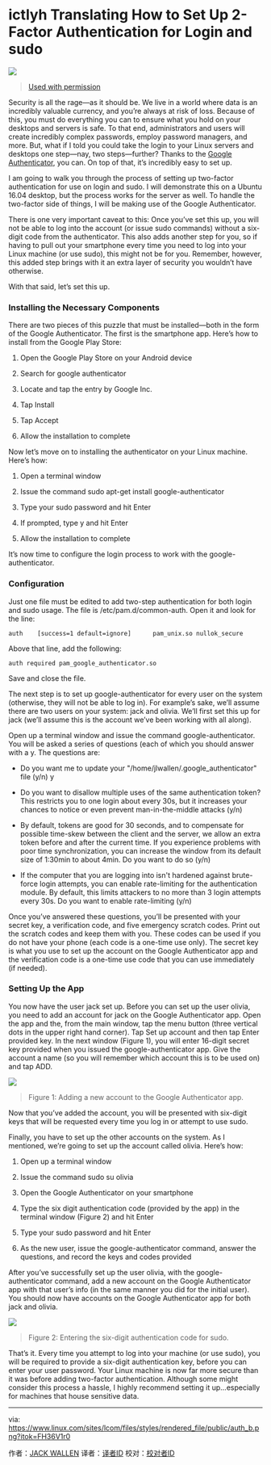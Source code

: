 ictlyh Translating
How to Set Up 2-Factor Authentication for Login and sudo
==========================================================

![](https://www.linux.com/sites/lcom/files/styles/rendered_file/public/auth_crop.png?itok=z_cdYZZf)
>[Used with permission][1]

Security is all the rage—as it should be. We live in a world where data is an incredibly valuable currency, and you’re always at risk of loss. Because of this, you must do everything you can to ensure what you hold on your desktops and servers is safe. To that end, administrators and users will create incredibly complex passwords, employ password managers, and more. But, what if I told you could take the login to your Linux servers and desktops one step—nay, two steps—further? Thanks to the [Google Authenticator][2], you can. On top of that, it’s incredibly easy to set up.

I am going to walk you through the process of setting up two-factor authentication for use on login and sudo. I will demonstrate this on a Ubuntu 16.04 desktop, but the process works for the server as well. To handle the two-factor side of things, I will be making use of the Google Authenticator.

There is one very important caveat to this: Once you’ve set this up, you will not be able to log into the account (or issue sudo commands) without a six-digit code from the authenticator. This also adds another step for you, so if having to pull out your smartphone every time you need to log into your Linux machine (or use sudo), this might not be for you. Remember, however, this added step brings with it an extra layer of security you wouldn’t have otherwise.

With that said, let’s set this up.

### Installing the Necessary Components

There are two pieces of this puzzle that must be installed—both in the form of the Google Authenticator. The first is the smartphone app. Here’s how to install from the Google Play Store:

1. Open the Google Play Store on your Android device

2. Search for google authenticator

3. Locate and tap the entry by Google Inc.

4. Tap Install

5. Tap Accept

6. Allow the installation to complete

Now let’s move on to installing the authenticator on your Linux machine. Here’s how:

1. Open a terminal window

2. Issue the command sudo apt-get install google-authenticator

3. Type your sudo password and hit Enter

4. If prompted, type y and hit Enter

5. Allow the installation to complete

It’s now time to configure the login process to work with the google-authenticator.

### Configuration

Just one file must be edited to add two-step authentication for both login and sudo usage. The file is /etc/pam.d/common-auth. Open it and look for the line:

```
auth    [success=1 default=ignore]      pam_unix.so nullok_secure
```

Above that line, add the following:

```
auth required pam_google_authenticator.so
```

Save and close the file.

The next step is to set up google-authenticator for every user on the system (otherwise, they will not be able to log in). For example’s sake, we’ll assume there are two users on your system: jack and olivia. We’ll first set this up for jack (we’ll assume this is the account we’ve been working with all along).

Open up a terminal window and issue the command google-authenticator. You will be asked a series of questions (each of which you should answer with a y. The questions are:

* Do you want me to update your "/home/jlwallen/.google_authenticator" file (y/n) y

* Do you want to disallow multiple uses of the same authentication token? This restricts you to one login about every 30s, but it increases your chances to notice or even prevent man-in-the-middle attacks (y/n)

* By default, tokens are good for 30 seconds, and to compensate for possible time-skew between the client and the server, we allow an extra token before and after the current time. If you experience problems with poor time synchronization, you can increase the window from its default size of 1:30min to about 4min. Do you want to do so (y/n)

* If the computer that you are logging into isn't hardened against brute-force login attempts, you can enable rate-limiting for the authentication module. By default, this limits attackers to no more than 3 login attempts every 30s. Do you want to enable rate-limiting (y/n)

Once you’ve answered these questions, you’ll be presented with your secret key, a verification code, and five emergency scratch codes. Print out the scratch codes and keep them with you. These codes can be used if you do not have your phone (each code is a one-time use only). The secret key is what you use to set up the account on the Google Authenticator app and the verification code is a one-time use code that you can use immediately (if needed).

### Setting Up the App

You now have the user jack set up. Before you can set up the user olivia, you need to add an account for jack on the Google Authenticator app. Open the app and the, from the main window, tap the menu button (three vertical dots in the upper right hand corner). Tap Set up account and then tap Enter provided key. In the next window (Figure 1), you will enter 16-digit secret key provided when you issued the google-authenticator app. Give the account a name (so you will remember which account this is to be used on) and tap ADD.

![](https://www.linux.com/sites/lcom/files/styles/floated_images/public/auth_a.png?itok=xSMkd-Mf)
>Figure 1: Adding a new account to the Google Authenticator app.

Now that you’ve added the account, you will be presented with six-digit keys that will be requested every time you log in or attempt to use sudo.

Finally, you have to set up the other accounts on the system. As I mentioned, we’re going to set up the account called olivia. Here’s how:

1. Open up a terminal window

2. Issue the command sudo su olivia

3. Open the Google Authenticator on your smartphone

4. Type the six digit authentication code (provided by the app) in the terminal window (Figure 2) and hit Enter

5. Type your sudo password and hit Enter

6. As the new user, issue the google-authenticator command, answer the questions, and record the keys and codes provided

After you’ve successfully set up the user olivia, with the google-authenticator command, add a new account on the Google Authenticator app with that user’s info (in the same manner you did for the initial user). You should now have accounts on the Google Authenticator app for both jack and olivia.

![](https://www.linux.com/sites/lcom/files/styles/rendered_file/public/auth_b.png?itok=FH36V1r0)
>Figure 2: Entering the six-digit authentication code for sudo.

That’s it. Every time you attempt to log into your machine (or use sudo), you will be required to provide a six-digit authentication key, before you can enter your user password. Your Linux machine is now far more secure than it was before adding two-factor authentication. Although some might consider this process a hassle, I highly recommend setting it up...especially for machines that house sensitive data.

--------------------------------------------------------------------------------

via: https://www.linux.com/sites/lcom/files/styles/rendered_file/public/auth_b.png?itok=FH36V1r0

作者：[JACK WALLEN][a]
译者：[译者ID](https://github.com/译者ID)
校对：[校对者ID](https://github.com/校对者ID)

[a]: https://www.linux.com/users/jlwallen
[1]: https://www.linux.com/licenses/category/used-permission
[2]: https://play.google.com/store/apps/details?id=com.google.android.apps.authenticator2

